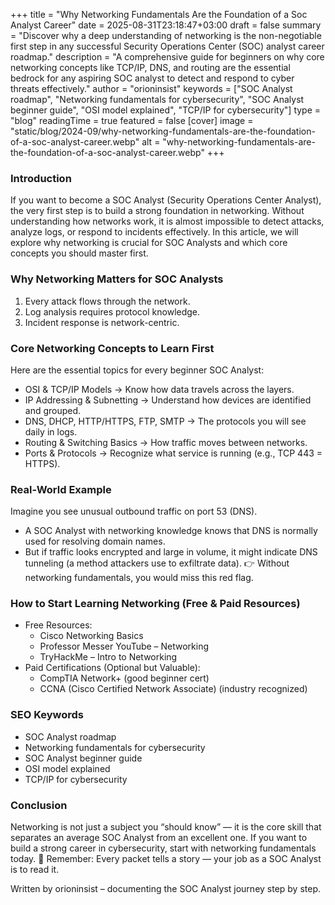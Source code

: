 +++
title = "Why Networking Fundamentals Are the Foundation of a Soc Analyst Career"
date = 2025-08-31T23:18:47+03:00
draft = false
summary = "Discover why a deep understanding of networking is the non-negotiable first step in any successful Security Operations Center (SOC) analyst career roadmap."
description = "A comprehensive guide for beginners on why core networking concepts like TCP/IP, DNS, and routing are the essential bedrock for any aspiring SOC analyst to detect and respond to cyber threats effectively."
author = "orioninsist"
keywords = ["SOC Analyst roadmap", "Networking fundamentals for cybersecurity", "SOC Analyst beginner guide", "OSI model explained", "TCP/IP for cybersecurity"]
type = "blog"
readingTime = true
featured = false
[cover]
    image = "static/blog/2024-09/why-networking-fundamentals-are-the-foundation-of-a-soc-analyst-career.webp"
    alt = "why-networking-fundamentals-are-the-foundation-of-a-soc-analyst-career.webp"
+++
### Introduction
If you want to become a SOC Analyst (Security Operations Center Analyst), the very first step is to build a strong foundation in networking. Without understanding how networks work, it is almost impossible to detect attacks, analyze logs, or respond to incidents effectively.
In this article, we will explore why networking is crucial for SOC Analysts and which core concepts you should master first.
### Why Networking Matters for SOC Analysts
1. Every attack flows through the network.
2. Log analysis requires protocol knowledge.
3. Incident response is network-centric.
### Core Networking Concepts to Learn First
Here are the essential topics for every beginner SOC Analyst:
- OSI & TCP/IP Models → Know how data travels across the layers.
- IP Addressing & Subnetting → Understand how devices are identified and grouped.
- DNS, DHCP, HTTP/HTTPS, FTP, SMTP → The protocols you will see daily in logs.
- Routing & Switching Basics → How traffic moves between networks.
- Ports & Protocols → Recognize what service is running (e.g., TCP 443 = HTTPS).
### Real-World Example
Imagine you see unusual outbound traffic on port 53 (DNS).
- A SOC Analyst with networking knowledge knows that DNS is normally used for resolving domain names.
- But if traffic looks encrypted and large in volume, it might indicate DNS tunneling (a method attackers use to exfiltrate data).
👉 Without networking fundamentals, you would miss this red flag.
### How to Start Learning Networking (Free & Paid Resources)
- Free Resources:
	- Cisco Networking Basics
	- Professor Messer YouTube – Networking
	- TryHackMe – Intro to Networking
- Paid Certifications (Optional but Valuable):
	- CompTIA Network+ (good beginner cert)
	- CCNA (Cisco Certified Network Associate) (industry recognized)
### SEO Keywords
- SOC Analyst roadmap
- Networking fundamentals for cybersecurity
- SOC Analyst beginner guide
- OSI model explained
- TCP/IP for cybersecurity
### Conclusion
Networking is not just a subject you “should know” — it is the core skill that separates an average SOC Analyst from an excellent one. If you want to build a strong career in cybersecurity, start with networking fundamentals today.
🔑 Remember: Every packet tells a story — your job as a SOC Analyst is to read it.

Written by orioninsist – documenting the SOC Analyst journey step by step.




